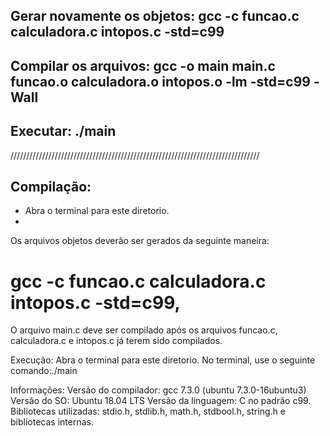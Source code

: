 ## Gerar novamente os objetos: gcc -c funcao.c calculadora.c intopos.c -std=c99 

## Compilar os arquivos: gcc -o main main.c funcao.o calculadora.o intopos.o -lm -std=c99 -Wall



## Executar: ./main



///////////////////////////////////////////////////////////////////////////////
## Compilação:

- Abra o terminal para este diretorio.
- 
Os arquivos objetos deverão ser gerados da seguinte maneira:
 # gcc -c funcao.c calculadora.c intopos.c -std=c99, 
O arquivo main.c deve ser compilado após os arquivos funcao.c, calculadora.c e  intopos.c já terem sido compilados.


Execução:
 Abra o terminal para este diretorio. No terminal, use o seguinte comando:./main 


Informações: Versão do compilador: gcc 7.3.0 (ubuntu 7.3.0-16ubuntu3) 
Versão do SO: Ubuntu 18.04 LTS Versão da linguagem: C no padrão c99.
Bibliotecas utilizadas: stdio.h, stdlib.h, math.h, stdbool.h, string.h e bibliotecas internas.
